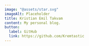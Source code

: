```yaml
---
image: "@assets/star.svg"
imageAlt: Placeholder
title: Kristian Emil Takvam
content: My personal blog.
button:
  label: GitHub
  link: https://github.com/Kremtastic
---
```

